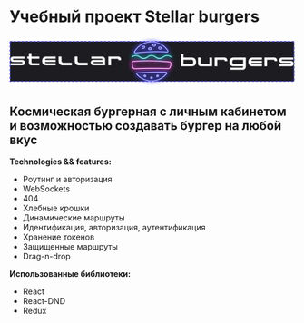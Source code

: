 # Учебный проект Stellar burgers

![Лого stellar burger](./src/images/logo.svg)

Космическая бургерная с личным кабинетом и возможностью создавать бургер на любой вкус
---
**Technologies && features:**
- Роутинг и авторизация
- WebSockets
- 404
- Хлебные крошки
- Динамические маршруты
- Идентификация, авторизация, аутентификация
- Хранение токенов
- Защищенные маршруты
- Drag-n-drop

**Использованные библиотеки:**
- React
- React-DND
- Redux